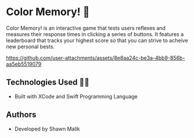 # Color Memory! 🧠

Color Memory! is an interactive game that tests users reflexes and measures their response times in clicking a series of buttons. 
It features a leaderboard that tracks your highest score so that you can strive to acheive new personal bests.


https://github.com/user-attachments/assets/8e8aa24c-be3a-4bb9-856b-aa5eb5519079



## Technologies Used 👨‍💻
- Built with XCode and Swift Programming Language

## Authors
- Developed by Shawn Malik
